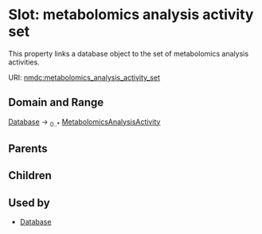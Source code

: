 
# Slot: metabolomics analysis activity set


This property links a database object to the set of metabolomics analysis activities.

URI: [nmdc:metabolomics_analysis_activity_set](https://microbiomedata/meta/metabolomics_analysis_activity_set)


## Domain and Range

[Database](Database.md) &#8594;  <sub>0..\*</sub> [MetabolomicsAnalysisActivity](MetabolomicsAnalysisActivity.md)

## Parents


## Children


## Used by

 * [Database](Database.md)
